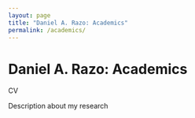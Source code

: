 ```yaml
---
layout: page
title: "Daniel A. Razo: Academics"
permalink: /academics/
---
```

<html lang="en">
  <head>
    <title>Daniel A. Razo: Academics</title>
  </head>
  <body>
    <h1>Daniel A. Razo: Academics</h1>
CV

Description about my research
</body>
</html>
